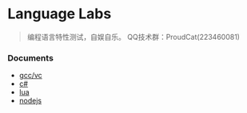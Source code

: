 Language Labs
============

> 编程语言特性测试，自娱自乐。
> QQ技术群：ProudCat(223460081)

### Documents
* [gcc/vc](./_docs/gcc.md)
* [c#](./_docs/csharp.md)
* [lua](./_docs/lua.md)
* [nodejs](./_docs/nodejs.md)
